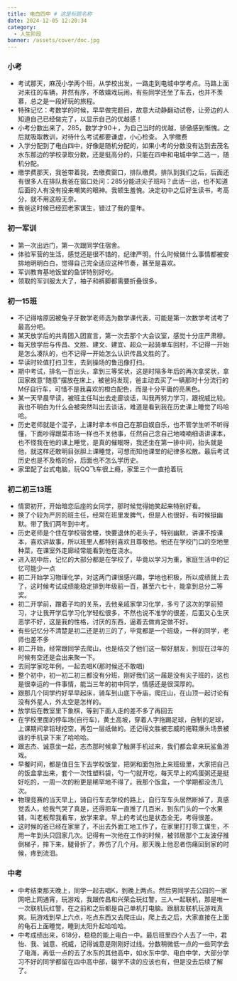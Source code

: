 ```yaml
---
title: 电白四中 # 这是标题名称
date: 2024-12-05 12:20:34
category:
  - 人生阶段
banner: /assets/cover/doc.jpg
---
```


### 小考
- 考试那天，麻茂小学两个班，从学校出发，一路走到电城中学考点。马路上面对来往的车辆，井然有序，不敢嬉戏玩闹，有些同学还坐了车去，也并不羡慕，总之是一段好玩的旅程。
- 特殊记忆：考数学的时候，早早做完题目，故意大动静翻动试卷，让旁边的人知道自己已经做完了，以显示自己的优越感！
- 小考分数出来了，285，数学才90＋，为自己当时的优越，骄傲感到惭愧。之后就吸取教训，对待什么考试都要谦虚，小心检查。
入学缴费
- 入学分配到了电白四中，好像是随机分配的，如果小考的分数没有达到去茂名水东那边的学校录取分数，还是挺高分的，只能在四中和电城中学二选一，随机分配。
- 缴学费那天，我爸带着我，去缴费窗口，排队缴费。排队到我们之后，后面还有很多人在排队我爸在窗口处问：285分能进尖子班吗？此话一出，也不知道后面的人有没有投来嘲笑的眼神。我顿生羞愧。决定初中之后好生读书，考高分，就不用这般无奈。
- 我爸这时候已经回老家谋生，错过了我的童年。

### 初一军训
- 第一次出远门，第一次跟同学住宿舍。
- 体验军营的生活，感觉还是很不错的，纪律严明，什么时候做什么事情都被安排地明明白白，觉得自己完全适应这种节奏，甚至是喜欢。
- 军训教育基地饭堂的鱼饼特别好吃。
- 领取的军训服太大了，袖子和裤脚都需要折叠很多。

### 初一15班
- 不记得啥原因被兔子牙数学老师选为数学课代表，可能是第一次数学考试考了最高分吧。
- 某天放学后的共青团入团宣言，第一次去那个大会议室，感觉十分庄严肃穆。
- 每天放学后与传昌、文胜、建文、建宜、超众一起骑单车回村，不记得一开始是怎么凑队的，也不记得一开始怎么认识传昌文胜的了。
- 早读时轮值打扫卫生，去到操场的鲁迅像打扫。
- 期中考试，排名一百出头，拿到三等奖状，这是时隔多年后的再次拿奖状，拿回家故意“随意”摆放在床上，被爸妈发现，爸主动去买了一辆那时十分流行的M仔自行车，可惜不是我喜欢的橙白配色，而是十分平庸的亮黑色。
- 某一天早晨早读，被班主任叫出去走廊谈话，叫我再努力学习，跟祝威比较。我也不明白为什么会被突然叫出去谈话，难道是看到我在历史课上睡觉了吗哈哈。
- 历史老师就是个混子，上课时拿本书自己在那自娱自乐，也不管学生听不听得懂，下面吵得跟菜市场一样也不关他事，任然自己念自己地喃喃细语讲课本，也不怪我在他的课上睡觉，是真的催眠呀，我还坐在第一排中间，抬头就是他，就这样还敢明目张胆上课睡觉，可想而知他课堂的纪律多松散。最后考试历史也是不及格的份，后面也不怎么学历史。
- 家里配了台式电脑，玩QQ飞车很上瘾，家里三个一直抢着玩
### 初二初三13班
- 情窦初开，开始暗恋后座的女同学，那时候觉得她笑起来特别好看。
- 换了个较为严厉的班主任，经常在班里发脾气，但是人也很好，有时候挺幽默。带了我们两年到中考。
- 历史老师是个住在学校宿舍楼，快要退休的老头子，特别幽默，讲课不按课本，喜欢讲故事，所以班里人都特别喜欢且尊敬他。他还在学校门口的空地里种菜，在课室外走廊经常能看到他在浇水。
- 进入初中后，记忆的大部分都是在学校了，毕竟以学习为重，家庭生活中的记忆可能少一点
- 初二开始学习物理化学，对这两门课很感兴趣，学地也积极，所以成绩就上去了，这时候考试成绩能稳定排到年级前一百，甚至六七十，能拿到总分二等奖。
- 初二开学前，蹭着子均的关系，去他亲戚家学习化学，多亏了这次的学前预习，才让我开学后学习化学轻松很多，不然也说不准学的很差，后面又心生厌恶学不好，这是我的性格，讨厌的东西，逼着去做肯定做不好。
- 有些记忆分不清楚是初二还是初三的了，毕竟都是一个班级，一样的同学，老师也差不多
- 初二开始，经常跟同学去爬山，也是结交了他们这一帮好朋友，到现在过年的时候有空还是会出来聚一下。
- 去同学家吃年例，一起去唱K(那时候还不敢唱)
- 整个初中，初一初二初三都没有分班，刚好我们这一届是没有尖子班的，这也是很幸运的一件事情，能当三年的初中同学，情感还是很深厚的。
- 跟那几个同学约好早早起床，骑车到山底下寺庙，爬庄山，在山顶一起讨论有没有外星人，外太空是怎样的。
- 放学后在教室里下象棋，等到下面人走的差不多了再回去
- 在学校里面的停车场(自行车)，黄土高坡，穿着人字拖踢足球，自制的足球，上课期间拿铅球挖空，再包一层纸做的。还记得文胜被志威的拖鞋爆头场景被谁的手机录下来了哈哈哈。
- 跟志杰、诚意坐一起，志杰那时候拿了触屏手机过来，我们都会拿来玩鲨鱼游戏。
- 早餐时间，都是值日生下去学校饭堂，把粥和面包抬上来班级里，大家把自己的饭盒拿出来，套个一次性塑料袋，勺一勺就开吃，每天早上的鸡蛋粥还是挺好吃的，一周一次的粉更是稀罕地不得了。我那个饭盒，一个学期都没洗几次。
- 物理竞赛的当天早上，骑自行车去学校的路上，自行车车头居然断掉了，真感觉丢人，给我气哭了真是，还得把车一直推了几百米，到东门头的一个水果铺，叫老板帮我看车，放学来拿。早上的考试也是状态全无，考得很差。
- 这时候的爸已经在家里了，不出去外面工地工作了，在家里打打零工谋生，不用一年到头只回家几次。记得有一次他在工作的时候，被邻居那个工友波仔推倒梯子，摔下来，腿骨折了，养伤了几个月。那天晚上他忍者伤痛回到家的时候，疼到流泪。

### 中考
- 中考结束那天晚上，同学一起去唱K，到晚上两点。然后男同学去公园的一家网吧上网通宵，玩游戏，我跟传昌和兴荣会玩红警，三人一起联机，那是唯一一次联机玩红警，在之前和之后都是自己单机打电脑。跟朋友联机玩游戏真爽。玩游戏到早上六点，吃点东西又去爬庄山，爬上去之后，大家直接在上面的龟石上面睡觉，睡到太阳升起哈哈哈。
- 中考成绩出来，618分，稳稳的能上电白一中。最后班里四个人去了一中，君怡、我、诚意、祝威，记得诚意是刚刚好过线。分数稍微低一点的一些同学去了电海，再低一点的去了水东的其他高中，如水东中学、电白中学，大部分学习不好的同学都留在四中高中部，辍学不读的应该也有，但是没去后续了解了。